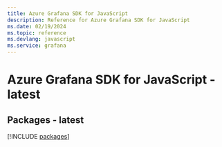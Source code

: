 ```yaml
---
title: Azure Grafana SDK for JavaScript
description: Reference for Azure Grafana SDK for JavaScript
ms.date: 02/19/2024
ms.topic: reference
ms.devlang: javascript
ms.service: grafana
---
```

# Azure Grafana SDK for JavaScript - latest
## Packages - latest
[!INCLUDE [packages](grafana-index.md)]